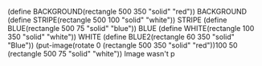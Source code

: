 (define BACKGROUND(rectangle 500 350 "solid" "red"))
BACKGROUND
(define STRIPE(rectangle 500 100 "solid" "white"))
STRIPE
(define BLUE(rectangle 500 75 "solid" "blue"))
BLUE
(define WHITE(rectangle 100 350 "solid" "white"))
WHITE
(define BLUE2(rectangle 60 350 "solid" "Blue"))
(put-image(rotate 0 (rectangle 500 350 "solid" "red"))100 50 (rectangle 500 75 "solid" "white"))
Image wasn't 
p
